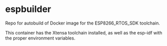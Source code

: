 # espbuilder
Repo for autobuild of Docker image for the ESP8266_RTOS_SDK toolchain.

This container has the Xtensa toolchain installed, as well as the esp-idf with the proper environment variables.
